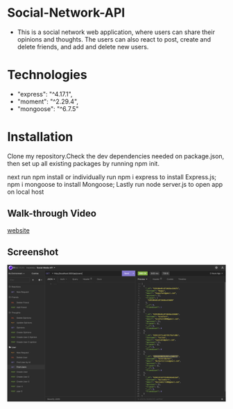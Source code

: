 # Social-Network-API 
*  This is a social network web application, where users can share their opinions and thoughts. The users can also react to post, create and delete friends, and add and delete new users.

# Technologies 
 * "express": "^4.17.1",
 *   "moment": "^2.29.4",
 *   "mongoose": "^6.7.5"
  
  # Installation 
Clone my repository.Check the dev dependencies needed on package.json, then set up all existing packages by running npm init.

next run npm install or individually run
npm i express to install Express.js;
npm i mongoose to install Mongoose; Lastly run node server.js to open app on local host 

## Walk-through Video 
[website](https://drive.google.com/file/d/1aAifX9y5Ep_pN3kF6_VryV9HVtxPcGzw/view)


## Screenshot 
![website](public/Images/socialMedia.png)



















 